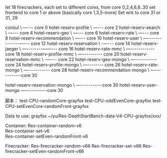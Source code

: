 let 18 firecrackers, each set to different cores, from core 0,2,4,6,8..30
set frontend to core 1 or above (basically core 1,3,5-more)
Set wrk to core 31 or 31, 29


consul \ —--- core 0
  hotel-reserv-profile \    —--- core 2
  hotel-reserv-search \   —--- core 4
  hotel-reserv-geo \        —--- core 6
  hotel-reserv-rate \        —--- core 8
  hotel-reserv-recommendation \       —--- core 10
  hotel-reserv-user \       —--------------—--- core 12
  hotel-reserv-reservation \              -—--- core 14
  hotel-reserv-jaeger \      —--------——--- core 16
  hotel-reserv-rate-mmc \       —------------ core 18
  hotel-reserv-profile-mmc \       —---------- core 20
  hotel-reserv-reservation-mmc \      -—--- core 22
  hotel-reserv-geo-mongo \       —----------- core 24
  hotel-reserv-profile-mongo \       —-------- core 26
  hotel-reserv-rate-mongo \       —----------- core 28
  hotel-reserv-recommendation-mongo \  —-----------core 30

  hotel-reserv-reservation-mongo \ —-----------core 30
  hotel-reserv-user-mongo	 —-----------core 30




脚本：
test-CPU-randomCore-grayfox
test-CPU-oddEvenCore-grayfox
test-CPU-setEvenCore-randomFront-grayfox


Data to use:
grayfox
~/yu/Res-DeathStartBench-data-V4-CPU-grayfox/xxx/

Container:
Res-container-random-v6            
Res-container-set-v6              
Res-container-setEven-randomFront-v6 

Firecracker:
Res-firecracker-random-v66
Res-firecracker-set-v66 
Res-firecracker-setEven-randomFront-v66

